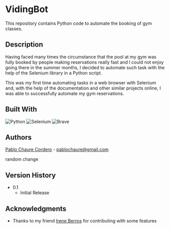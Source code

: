 # VidingBot

This repository contains Python code to automate the booking of gym classes.

## Description

Having faced many times the circumstance that the pool at my gym was fully booked by people making reservations really fast and I could not enjoy going there in the summer months, I decided to automate such task with the help of the Selenium library in a Python script.

This was my first time automating tasks in a web browser with Selenium and, with the help of the documentation and other similar projects online, I was able to successfully automate my gym reservations.

## Built With

![Python](https://img.shields.io/badge/python-3670A0?style=for-the-badge&logo=python&logoColor=ffdd54)
![Selenium](https://img.shields.io/badge/-selenium-%43B02A?style=for-the-badge&logo=selenium&logoColor=white)
![Brave](https://img.shields.io/badge/Brave-FB542B?style=for-the-badge&logo=Brave&logoColor=white)

## Authors

[Pablo Chaure Cordero](https://www.linkedin.com/in/pablochaure/) - pablochaure@gmail.com

random change 
## Version History

* 0.1
    * Initial Release

## Acknowledgments

* Thanks to my friend [Irene Berros](https://www.linkedin.com/in/irene-berros-sanmart%C3%ADn-058a80190/) for contributing with some features 